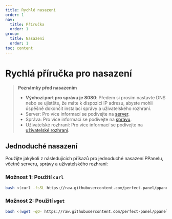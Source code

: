 ```yaml
---
title: Rychlé nasazení
order: 1
nav:
  title: Příručka
  order: 1
group:
  title: Nasazení
  order: 1
toc: content
---
```


# Rychlá příručka pro nasazení

> **Poznámky před nasazením**
>
> - **Výchozí port pro správu je 8080**: Předem si prosím nastavte DNS nebo se ujistěte, že máte k dispozici IP adresu, abyste mohli úspěšně dokončit instalaci správy a uživatelského rozhraní.
> - Server: Pro více informací se podívejte na [server](/guide/server).
> - Správa: Pro více informací se podívejte na [správu](/guide/admin).
> - Uživatelské rozhraní: Pro více informací se podívejte na [uživatelské rozhraní](/guide/user).

## Jednoduché nasazení

Použijte jakýkoli z následujících příkazů pro jednoduché nasazení PPanelu, včetně serveru, správy a uživatelského rozhraní:

### Možnost 1: Použití `curl`

```bash
bash <(curl -fsSL https://raw.githubusercontent.com/perfect-panel/ppanel-script/refs/heads/main/install.sh)
```

### Možnost 2: Použití `wget`

```bash
bash <(wget -qO- https://raw.githubusercontent.com/perfect-panel/ppanel-script/refs/heads/main/install.sh)
```

